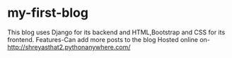 # my-first-blog
This blog uses Django for its backend and HTML,Bootstrap and CSS for its frontend. 
Features-Can add more posts to the blog
Hosted online on- http://shreyasthat2.pythonanywhere.com/
